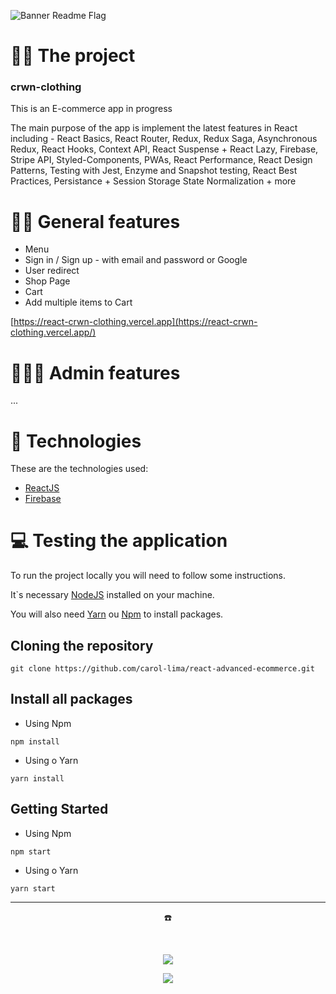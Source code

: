 ![Banner Readme Flag](flag-ui.png)

# 👷🏻 The project

### crwn-clothing

This is an E-commerce app in progress

The main purpose of the app is implement the latest features in React including - React Basics, React Router, Redux, Redux Saga, Asynchronous Redux, React Hooks, Context API, React Suspense + React Lazy, Firebase, Stripe API, Styled-Components, PWAs, React Performance, React Design Patterns, Testing with Jest, Enzyme and Snapshot testing, React Best Practices, Persistance + Session Storage
State Normalization + more

# 🤳🏻 General features

- Menu
- Sign in / Sign up - with email and password or Google
- User redirect
- Shop Page
- Cart
- Add multiple items to Cart

[https://react-crwn-clothing.vercel.app](https://react-crwn-clothing.vercel.app/)

# 🧑🏻‍💼 Admin features

...

# 🚀 Technologies

These are the technologies used:

- <a  href="https://pt-br.reactjs.org/docs/getting-started.html"  target="_blank">ReactJS</a> <br>
- <a  href="https://firebase.google.com/"  target="_blank">Firebase</a> <br>

# 💻 Testing the application

To run the project locally you will need to follow some instructions. <br>

It`s necessary <a  href="https://nodejs.org/en/download/"  target="_blank">NodeJS</a> installed on your machine. <br>

You will also need <a  href="https://classic.yarnpkg.com/lang/en/docs/install/#mac-stable"  target="_blank">Yarn</a> ou <a  href="https://www.npmjs.com/"  target="_blank">Npm</a> to install packages. <br>

## Cloning the repository

```
git clone https://github.com/carol-lima/react-advanced-ecommerce.git
```

## Install all packages

- Using Npm

```
npm install
```

- Using o Yarn

```
yarn install
```

## Getting Started

- Using Npm

```
npm start
```

- Using o Yarn

```
yarn start
```

---

<div  align="center">

<p>☎️<p>  <br>

<a  href  =  "mailto:carollima.dev@gmail.com"><img  src="https://img.shields.io/badge/Gmail-D14836?style=for-the-badge&logo=gmail&logoColor=white"  target="_blank"></a>

<a  display="flex"  text-align="center"  href="https://www.linkedin.com/in/carollimadev/"  target="_blank"><img  src="https://img.shields.io/badge/-LinkedIn-%230077B5?style=for-the-badge&logo=linkedin&logoColor=white"  target="_blank"></a>

</div>
